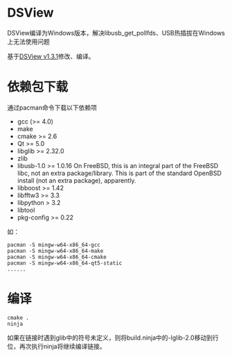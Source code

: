 # DSView
DSView编译为Windows版本，解决libusb_get_pollfds、USB热插拔在Windows上无法使用问题

基于[DSView v1.3.1](https://github.com/DreamSourceLab/DSView/tree/v1.3.1)修改、编译。 

# 依赖包下载  
通过pacman命令下载以下依赖项
 - gcc (>= 4.0)
 - make
 - cmake >= 2.6
 - Qt >= 5.0
 - libglib >= 2.32.0
 - zlib
 - libusb-1.0 >= 1.0.16
	On FreeBSD, this is an integral part of the FreeBSD libc, not an extra package/library.
	This is part of the standard OpenBSD install (not an extra package), apparently.
 - libboost >= 1.42
 - libfftw3 >= 3.3
 - libpython > 3.2
 - libtool
 - pkg-config >= 0.22
   
如：
```
pacman -S mingw-w64-x86_64-gcc
pacman -S mingw-w64-x86_64-make
pacman -S mingw-w64-x86_64-cmake
pacman -S mingw-w64-x86_64-qt5-static
......
```
   
# 编译
```
cmake .  
ninja  
```
如果在链接时遇到glib中的符号未定义，则将build.ninja中的-lglib-2.0移动到行位，再次执行ninja将继续编译链接。
